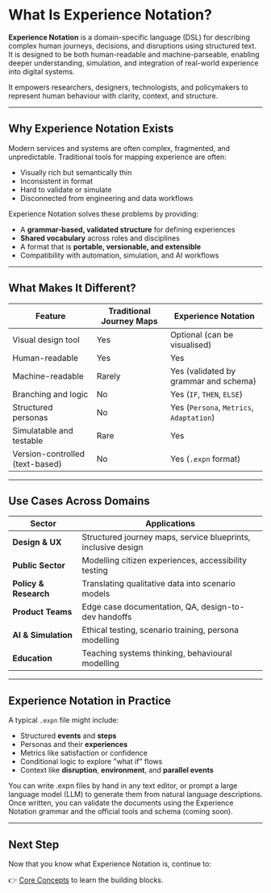 # What Is Experience Notation?

**Experience Notation** is a domain-specific language (DSL) for describing complex human journeys, decisions, and disruptions using structured text. It is designed to be both human-readable and machine-parseable, enabling deeper understanding, simulation, and integration of real-world experience into digital systems.

It empowers researchers, designers, technologists, and policymakers to represent human behaviour with clarity, context, and structure.

---

## Why Experience Notation Exists

Modern services and systems are often complex, fragmented, and unpredictable. Traditional tools for mapping experience are often:

- Visually rich but semantically thin
- Inconsistent in format
- Hard to validate or simulate
- Disconnected from engineering and data workflows

Experience Notation solves these problems by providing:

- A **grammar-based, validated structure** for defining experiences
- **Shared vocabulary** across roles and disciplines
- A format that is **portable, versionable, and extensible**
- Compatibility with automation, simulation, and AI workflows

---

## What Makes It Different?

| Feature                         | Traditional Journey Maps       | Experience Notation                      |
|----------------------------------|-------------------------------|------------------------------------------|
| Visual design tool              | Yes                           | Optional (can be visualised)             |
| Human-readable                  | Yes                           | Yes                                      |
| Machine-readable                | Rarely                        | Yes (validated by grammar and schema)    |
| Branching and logic             | No                            | Yes (`IF`, `THEN`, `ELSE`)               |
| Structured personas             | No                            | Yes (`Persona`, `Metrics`, `Adaptation`) |
| Simulatable and testable        | Rare                          | Yes                                      |
| Version-controlled (text-based) | No                            | Yes (`.expn` format)                    |

---

## Use Cases Across Domains

| Sector              | Applications                                                   |
|---------------------|----------------------------------------------------------------|
| **Design & UX**     | Structured journey maps, service blueprints, inclusive design  |
| **Public Sector**   | Modelling citizen experiences, accessibility testing           |
| **Policy & Research**| Translating qualitative data into scenario models              |
| **Product Teams**   | Edge case documentation, QA, design-to-dev handoffs            |
| **AI & Simulation** | Ethical testing, scenario training, persona modelling          |
| **Education**       | Teaching systems thinking, behavioural modelling               |

---

## Experience Notation in Practice

A typical `.expn` file might include:

- Structured **events** and **steps**
- Personas and their **experiences**
- Metrics like satisfaction or confidence
- Conditional logic to explore "what if" flows
- Context like **disruption**, **environment**, and **parallel events**

You can write .expn files by hand in any text editor, or prompt a large language model (LLM) to generate them from natural language descriptions. Once written, you can validate the documents using the Experience Notation grammar and the official tools and schema (coming soon).


---

## Next Step

Now that you know what Experience Notation is, continue to:

👉 [Core Concepts](core-concepts.md) to learn the building blocks.
